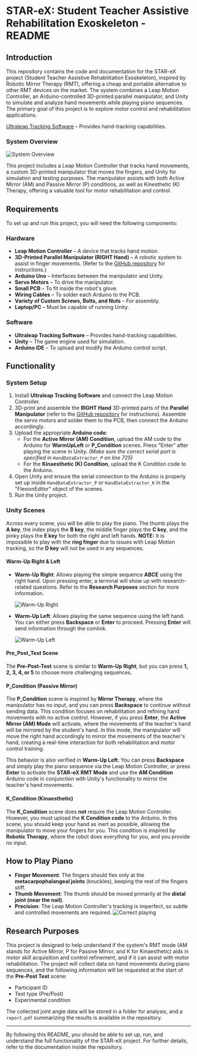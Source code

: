 # STAR-eX: Student Teacher Assistive Rehabilitation Exoskeleton - README

## Introduction
This repository contains the code and documentation for the STAR-eX project (Student Teacher Assistive Rehabilitation Exoskeleton), inspired by Robotic Mirror Therapy (RMT), offering a cheap and portable alternative to other RMT devices on the market. The system combines a Leap Motion Controller, an Arduino-controlled 3D-printed parallel manipulator, and Unity to simulate and analyze hand movements while playing piano sequences. The primary goal of this project is to explore motor control and rehabilitation applications.

[Ultraleap Tracking Software](https://www.ultraleap.com) – Provides hand-tracking capabilities.

### System Overview
![System Overview](Setup.png)

This project includes a Leap Motion Controller that tracks hand movements, a custom 3D-printed manipulator that moves the fingers, and Unity for simulation and testing purposes. The manipulator assists with both Active Mirror (AM) and Passive Mirror (P) conditions, as well as Kinesthetic (K) Therapy, offering a valuable tool for motor rehabilitation and control.

## Requirements
To set up and run this project, you will need the following components:

### Hardware
- **Leap Motion Controller** – A device that tracks hand motion.
- **3D-Printed Parallel Manipulator (RIGHT Hand)** – A robotic system to assist in finger movements. (Refer to the [GitHub repository](https://github.com/BerkeleyCurtis/EECS249_HapticGlove) for instructions.)
- **Arduino Uno** – Interfaces between the manipulator and Unity.
- **Servo Motors** – To drive the manipulator.
- **Small PCB** – To fit inside the robot's glove.
- **Wiring Cables** – To solder each Arduino to the PCB.
- **Variety of Custom Screws, Bolts, and Nuts** – For assembly.
- **Laptop/PC** – Must be capable of running Unity.

### Software
- **Ultraleap Tracking Software** – Provides hand-tracking capabilities.
- **Unity** – The game engine used for simulation.
- **Arduino IDE** – To upload and modify the Arduino control script.

## Functionality

### System Setup
1. Install **Ultraleap Tracking Software** and connect the Leap Motion Controller.
2. 3D-print and assemble the **RIGHT Hand** 3D-printed parts of the **Parallel Manipulator** (refer to the [GitHub repository](https://github.com/BerkeleyCurtis/EECS249_HapticGlove) for instructions). Assemble the servo motors and solder them to the PCB, then connect the Arduino accordingly.
3. Upload the appropriate **Arduino code**:
   - For the **Active Mirror (AM) Condition**, upload the AM code to the Arduino for **WarmUpLeft** or **P_Condition** scenes. Press "Enter" after playing the scene in Unity. *(Make sure the correct serial port is specified in `HandDataExtractor_P` on line 725)*
   - For the **Kinaesthetic (K) Condition**, upload the K Condition code to the Arduino.
4. Open Unity and ensure the serial connection to the Arduino is properly set up inside `HandDataExtractor_P` or `HandDataExtractor_K` in the "FlexionEditor" object of the scenes.
5. Run the Unity project.

### Unity Scenes
Across every scene, you will be able to play the piano. The thumb plays the **A key**, the index plays the **B key**, the middle finger plays the **C key**, and the pinky plays the **E key** for both the right and left hands. **NOTE:** It is impossible to play with the **ring finger** due to issues with Leap Motion tracking, so the **D key** will not be used in any sequences.

#### Warm-Up Right & Left
- **Warm-Up Right**: Allows playing the simple sequence **ABCE** using the right hand. Upon pressing enter, a terminal will show up with research-related questions. Refer to the **Research Purposes** section for more information.
  
  ![Warm-Up Right](warmupright.png)

- **Warm-Up Left**: Allows playing the same sequence using the left hand. You can either press **Backspace** or **Enter** to proceed. Pressing **Enter** will send information through the comlink.

  ![Warm-Up Left](warmupleft.png)

#### Pre_Post_Test Scene
The **Pre-Post-Test** scene is similar to **Warm-Up Right**, but you can press **1, 2, 3, 4, or 5** to choose more challenging sequences.

#### P_Condition (Passive Mirror)
The **P_Condition** scene is inspired by **Mirror Therapy**, where the manipulator has no input, and you can press **Backspace** to continue without sending data. This condition focuses on rehabilitation and refining hand movements with no active control. However, if you press **Enter**, the **Active Mirror (AM) Mode** will activate, where the movements of the teacher's hand will be mirrored by the student's hand. In this mode, the manipulator will move the right hand accordingly to mirror the movements of the teacher's hand, creating a real-time interaction for both rehabilitation and motor control training.

This behavior is also verified in **Warm-Up Left**: You can press **Backspace** and simply play the piano sequence via the Leap Motion Controller, or press **Enter** to activate the **STAR-eX RMT Mode** and use the **AM Condition** Arduino code in conjunction with Unity's functionality to mirror the teacher's hand movements.

#### K_Condition (Kinaesthetic)
The **K_Condition** scene does **not** require the Leap Motion Controller. However, you must upload the **K Condition code** to the Arduino. In this scene, you should keep your hand as inert as possible, allowing the manipulator to move your fingers for you. This condition is inspired by **Robotic Therapy**, where the robot does everything for you, and you provide no input.

## How to Play Piano
- **Finger Movement**: The fingers should flex only at the **metacarpophalangeal joints** (knuckles), keeping the rest of the fingers stiff.
- **Thumb Movement**: The thumb should be moved primarily at the **distal joint (near the nail)**.
- **Precision**: The Leap Motion Controller's tracking is imperfect, so subtle and controlled movements are required.
![Correct playing](correctmotion.png)

## Research Purposes
This project is designed to help understand if the system's RMT mode (AM stands for Active Mirror, P for Passive Mirror, and K for Kinaesthetic) aids in motor skill acquisition and control refinement, and if it can assist with motor rehabilitation. The project will collect data on hand movements during piano sequences, and the following information will be requested at the start of the **Pre-Post Test** scene:
- Participant ID
- Test type (Pre/Post)
- Experimental condition

The collected joint angle data will be stored in a folder for analysis, and a `report.pdf` summarizing the results is available in the repository.

---
By following this README, you should be able to set up, run, and understand the full functionality of the STAR-eX project. For further details, refer to the documentation inside the repository.
